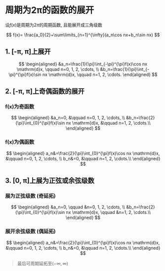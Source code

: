 # 周期为2π的函数的展开

设$f(x)$是周期为$2\pi$的周期函数, 且能展开成三角级数

$$
f(x)= \frac{a_0}{2}+\sum\limits_{n=1}^{\infty}(a_n\cos nx+b_n\sin nx)
$$

## 1. [-π, π]上展开

$$
\begin{aligned}
	&a_n=\frac{1}{\pi}\int_{-\pi}^{\pi}f(x)\cos nx \mathrm{d}x, \qquad n=0, 1, 2,
	\cdots, \\
	&b_n=\frac{1}{\pi}\int_{-\pi}^{\pi}f(x)\sin nx \mathrm{d}x, \qquad n=1, 2, \cdots.
\end{aligned}
$$

## 2. [-π, π]上奇偶函数的展开

### f(x)为奇函数

$$
\begin{aligned}
	&a_n=0, &\qquad n=0, 1, 2,
	\cdots, \\
	&b_n=\frac{2}{\pi}\int_{0}^{\pi}f(x)\sin nx \mathrm{d}x, &\qquad n=1, 2, \cdots.\\
\end{aligned}
$$

### f(x)为偶函数

$$
\begin{aligned}
	a_n&=\frac{2}{\pi}\int_{0}^{\pi}f(x)\cos nx \mathrm{d}x, &\qquad n=0, 1, 2,
	\cdots, \\
	b_n&=0, &\qquad n=1, 2, \cdots.\\
\end{aligned}
$$

## 3. [0, π]上展为正弦或余弦级数

### 展为正弦级数 (奇延拓)

$$
\begin{aligned}
	&a_n=0, \qquad &n=0, 1, 2,
	\cdots, \\
	&b_n=\frac{2}{\pi}\int_{0}^{\pi}f(x)\sin nx \mathrm{d}x, \qquad &n=1, 2, \cdots.\\
\end{aligned}
$$

### 展开余弦级数 (偶延拓)

$$
\begin{aligned}
	a_n&=\frac{2}{\pi}\int_{0}^{\pi}f(x)\cos nx \mathrm{d}x, &\qquad n=0, 1, 2,
	\cdots, \\
	b_n&=0, &\qquad n=1, 2, \cdots.\\
\end{aligned}
$$

> 最后可周期延拓至$(-\infty, \infty)$
